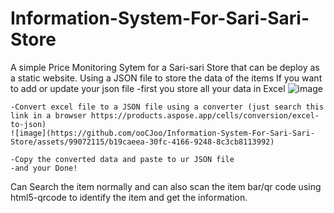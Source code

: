 # Information-System-For-Sari-Sari-Store
A simple Price Monitoring Sytem for a Sari-sari Store that can be deploy as a static website.
Using a JSON file to store the data of the items
  If you want to add or update your json file
    -first you store all your data in Excel
    ![image](https://github.com/ooCJoo/Information-System-For-Sari-Sari-Store/assets/99072115/a17869f3-9f9e-46ae-8f41-b5bf7bdb4c89)

    -Convert excel file to a JSON file using a converter (just search this link in a browser https://products.aspose.app/cells/conversion/excel-to-json)
    ![image](https://github.com/ooCJoo/Information-System-For-Sari-Sari-Store/assets/99072115/b19caeea-30fc-4166-9248-8c3cb8113992)

    -Copy the converted data and paste to ur JSON file
    -and your Done!
Can Search the item normally and can also scan the item bar/qr code using html5-qrcode to identify the item and get the information.
